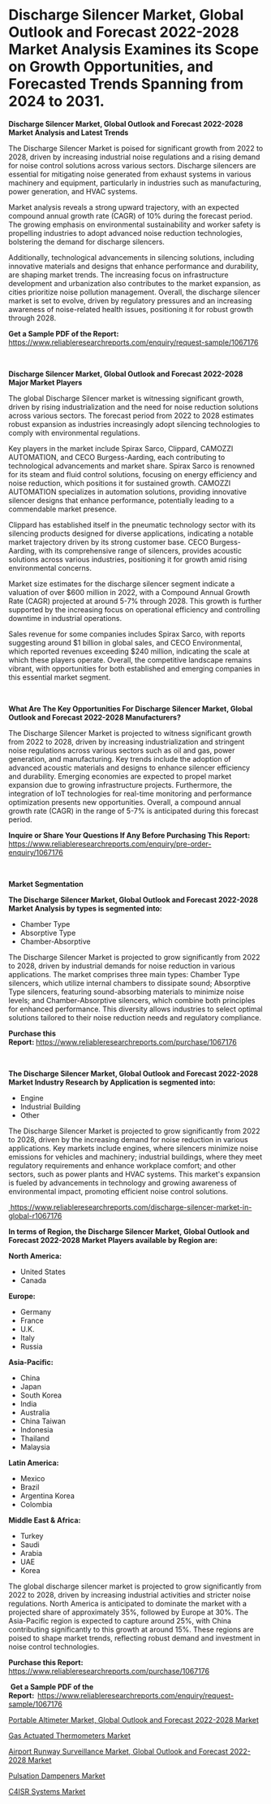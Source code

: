 <p><h1>Discharge Silencer Market, Global Outlook and Forecast 2022-2028 Market Analysis Examines its Scope on Growth Opportunities, and Forecasted Trends Spanning from 2024 to 2031.</h1></p><p><strong>Discharge Silencer Market, Global Outlook and Forecast 2022-2028 Market Analysis and Latest Trends</strong></p>
<p><p>The Discharge Silencer Market is poised for significant growth from 2022 to 2028, driven by increasing industrial noise regulations and a rising demand for noise control solutions across various sectors. Discharge silencers are essential for mitigating noise generated from exhaust systems in various machinery and equipment, particularly in industries such as manufacturing, power generation, and HVAC systems. </p><p>Market analysis reveals a strong upward trajectory, with an expected compound annual growth rate (CAGR) of 10% during the forecast period. The growing emphasis on environmental sustainability and worker safety is propelling industries to adopt advanced noise reduction technologies, bolstering the demand for discharge silencers. </p><p>Additionally, technological advancements in silencing solutions, including innovative materials and designs that enhance performance and durability, are shaping market trends. The increasing focus on infrastructure development and urbanization also contributes to the market expansion, as cities prioritize noise pollution management. Overall, the discharge silencer market is set to evolve, driven by regulatory pressures and an increasing awareness of noise-related health issues, positioning it for robust growth through 2028.</p></p>
<p><strong>Get a Sample PDF of the Report:&nbsp;</strong> <a href="https://www.reliableresearchreports.com/enquiry/request-sample/1067176?utm_campaign=40&utm_medium=2&utm_source=Github&utm_content=ia&utm_term=17112024&utm_id=discharge-silencer-market-global-outlook-and-forecast-2022-2028">https://www.reliableresearchreports.com/enquiry/request-sample/1067176</a></p>
<p>&nbsp;</p>
<p><strong>Discharge Silencer Market, Global Outlook and Forecast 2022-2028 Major Market Players</strong></p>
<p><p>The global Discharge Silencer market is witnessing significant growth, driven by rising industrialization and the need for noise reduction solutions across various sectors. The forecast period from 2022 to 2028 estimates robust expansion as industries increasingly adopt silencing technologies to comply with environmental regulations.</p><p>Key players in the market include Spirax Sarco, Clippard, CAMOZZI AUTOMATION, and CECO Burgess-Aarding, each contributing to technological advancements and market share. Spirax Sarco is renowned for its steam and fluid control solutions, focusing on energy efficiency and noise reduction, which positions it for sustained growth. CAMOZZI AUTOMATION specializes in automation solutions, providing innovative silencer designs that enhance performance, potentially leading to a commendable market presence.</p><p>Clippard has established itself in the pneumatic technology sector with its silencing products designed for diverse applications, indicating a notable market trajectory driven by its strong customer base. CECO Burgess-Aarding, with its comprehensive range of silencers, provides acoustic solutions across various industries, positioning it for growth amid rising environmental concerns.</p><p>Market size estimates for the discharge silencer segment indicate a valuation of over $600 million in 2022, with a Compound Annual Growth Rate (CAGR) projected at around 5-7% through 2028. This growth is further supported by the increasing focus on operational efficiency and controlling downtime in industrial operations. </p><p>Sales revenue for some companies includes Spirax Sarco, with reports suggesting around $1 billion in global sales, and CECO Environmental, which reported revenues exceeding $240 million, indicating the scale at which these players operate. Overall, the competitive landscape remains vibrant, with opportunities for both established and emerging companies in this essential market segment.</p></p>
<p>&nbsp;</p>
<p><strong>What Are The Key Opportunities For Discharge Silencer Market, Global Outlook and Forecast 2022-2028 Manufacturers?</strong></p>
<p><p>The Discharge Silencer Market is projected to witness significant growth from 2022 to 2028, driven by increasing industrialization and stringent noise regulations across various sectors such as oil and gas, power generation, and manufacturing. Key trends include the adoption of advanced acoustic materials and designs to enhance silencer efficiency and durability. Emerging economies are expected to propel market expansion due to growing infrastructure projects. Furthermore, the integration of IoT technologies for real-time monitoring and performance optimization presents new opportunities. Overall, a compound annual growth rate (CAGR) in the range of 5-7% is anticipated during this forecast period.</p></p>
<p><strong>Inquire or Share Your Questions If Any Before Purchasing This Report:</strong> <a href="https://www.reliableresearchreports.com/enquiry/pre-order-enquiry/1067176?utm_campaign=40&utm_medium=2&utm_source=Github&utm_content=ia&utm_term=17112024&utm_id=discharge-silencer-market-global-outlook-and-forecast-2022-2028">https://www.reliableresearchreports.com/enquiry/pre-order-enquiry/1067176</a></p>
<p>&nbsp;</p>
<p><strong>Market Segmentation</strong></p>
<p><strong>The Discharge Silencer Market, Global Outlook and Forecast 2022-2028 Market Analysis by types is segmented into:</strong></p>
<p><ul><li>Chamber Type</li><li>Absorptive Type</li><li>Chamber-Absorptive</li></ul></p>
<p><p>The Discharge Silencer Market is projected to grow significantly from 2022 to 2028, driven by industrial demands for noise reduction in various applications. The market comprises three main types: Chamber Type silencers, which utilize internal chambers to dissipate sound; Absorptive Type silencers, featuring sound-absorbing materials to minimize noise levels; and Chamber-Absorptive silencers, which combine both principles for enhanced performance. This diversity allows industries to select optimal solutions tailored to their noise reduction needs and regulatory compliance.</p></p>
<p><strong>Purchase this Report:&nbsp;</strong><a href="https://www.reliableresearchreports.com/purchase/1067176?utm_campaign=40&utm_medium=2&utm_source=Github&utm_content=ia&utm_term=17112024&utm_id=discharge-silencer-market-global-outlook-and-forecast-2022-2028">https://www.reliableresearchreports.com/purchase/1067176</a></p>
<p>&nbsp;</p>
<p><strong>The Discharge Silencer Market, Global Outlook and Forecast 2022-2028 Market Industry Research by Application is segmented into:</strong></p>
<p><ul><li>Engine</li><li>Industrial Building</li><li>Other</li></ul></p>
<p><p>The Discharge Silencer Market is projected to grow significantly from 2022 to 2028, driven by the increasing demand for noise reduction in various applications. Key markets include engines, where silencers minimize noise emissions for vehicles and machinery; industrial buildings, where they meet regulatory requirements and enhance workplace comfort; and other sectors, such as power plants and HVAC systems. This market's expansion is fueled by advancements in technology and growing awareness of environmental impact, promoting efficient noise control solutions.</p></p>
<p><a href="https://www.reliableresearchreports.com/discharge-silencer-market-in-global-r1067176?utm_campaign=40&utm_medium=2&utm_source=Github&utm_content=ia&utm_term=17112024&utm_id=discharge-silencer-market-global-outlook-and-forecast-2022-2028">&nbsp;https://www.reliableresearchreports.com/discharge-silencer-market-in-global-r1067176</a></p>
<p><strong>In terms of Region, the Discharge Silencer Market, Global Outlook and Forecast 2022-2028 Market Players available by Region are:</strong></p>
<p>
    <p> <strong> North America: </strong>
        <ul>
            <li>United States</li>
            <li>Canada</li>
        </ul>
        </p> 
    <p> <strong> Europe: </strong>
        <ul>
            <li>Germany</li>
            <li>France</li>
            <li>U.K.</li>
            <li>Italy</li>
            <li>Russia</li>
        </ul>
        </p> 
    <p> <strong> Asia-Pacific: </strong>
        <ul>
            <li>China</li>
            <li>Japan</li>
            <li>South Korea</li>
            <li>India</li>
            <li>Australia</li>
            <li>China Taiwan</li>
            <li>Indonesia</li>
            <li>Thailand</li>
            <li>Malaysia</li>
        </ul>
        </p> 
    <p> <strong> Latin America: </strong>
        <ul>
            <li>Mexico</li>
            <li>Brazil</li>
            <li>Argentina Korea</li>
            <li>Colombia</li>
        </ul>
        </p> 
    <p> <strong> Middle East & Africa: </strong>
        <ul>
            <li>Turkey</li>
            <li>Saudi</li>
            <li>Arabia</li>
            <li>UAE</li>
            <li>Korea</li>
        </ul>
    </p>
    </p>
<p><p>The global discharge silencer market is projected to grow significantly from 2022 to 2028, driven by increasing industrial activities and stricter noise regulations. North America is anticipated to dominate the market with a projected share of approximately 35%, followed by Europe at 30%. The Asia-Pacific region is expected to capture around 25%, with China contributing significantly to this growth at around 15%. These regions are poised to shape market trends, reflecting robust demand and investment in noise control technologies.</p></p>
<p><strong>Purchase this Report: </strong><a href="https://www.reliableresearchreports.com/purchase/1067176?utm_campaign=40&utm_medium=2&utm_source=Github&utm_content=ia&utm_term=17112024&utm_id=discharge-silencer-market-global-outlook-and-forecast-2022-2028">https://www.reliableresearchreports.com/purchase/1067176</a></p>
<p>&nbsp;<strong>Get a Sample PDF of the Report:&nbsp;&nbsp;</strong><a href="https://www.reliableresearchreports.com/enquiry/request-sample/1067176?utm_campaign=40&utm_medium=2&utm_source=Github&utm_content=ia&utm_term=17112024&utm_id=discharge-silencer-market-global-outlook-and-forecast-2022-2028">https://www.reliableresearchreports.com/enquiry/request-sample/1067176</a></p>
<p><strong></strong></p>
<p><p><a href="https://github.com/DixieGrimes/Market-Research-Report-List-1/blob/main/portable-altimeter-market-global-outlook-and-forecast-2022-2028-market.md?utm_campaign=40&utm_medium=2&utm_source=Github&utm_content=ia&utm_term=17112024&utm_id=discharge-silencer-market-global-outlook-and-forecast-2022-2028">Portable Altimeter Market, Global Outlook and Forecast 2022-2028 Market</a></p><p><a href="https://issuu.com/reportprime-2/docs/gas-actuated-thermometers-market-si_7d626e2f355144?utm_campaign=40&utm_medium=2&utm_source=Github&utm_content=ia&utm_term=17112024&utm_id=discharge-silencer-market-global-outlook-and-forecast-2022-2028">Gas Actuated Thermometers Market</a></p><p><a href="https://github.com/abbislposival/Market-Research-Report-List-1/blob/main/airport-runway-surveillance-market-global-outlook-and-forecast-2022-2028-market.md?utm_campaign=40&utm_medium=2&utm_source=Github&utm_content=ia&utm_term=17112024&utm_id=discharge-silencer-market-global-outlook-and-forecast-2022-2028">Airport Runway Surveillance Market, Global Outlook and Forecast 2022-2028 Market</a></p><p><a href="https://issuu.com/reportprime-2/docs/pulsation-dampeners-market-size-203_c0371e7b049258?utm_campaign=40&utm_medium=2&utm_source=Github&utm_content=ia&utm_term=17112024&utm_id=discharge-silencer-market-global-outlook-and-forecast-2022-2028">Pulsation Dampeners Market</a></p><p><a href="https://www.linkedin.com/pulse/future-innovation-global-c4isr-systems-market-growth-opportunities-emdae?utm_campaign=40&utm_medium=2&utm_source=Github&utm_content=ia&utm_term=17112024&utm_id=discharge-silencer-market-global-outlook-and-forecast-2022-2028">C4ISR Systems Market</a></p></p>